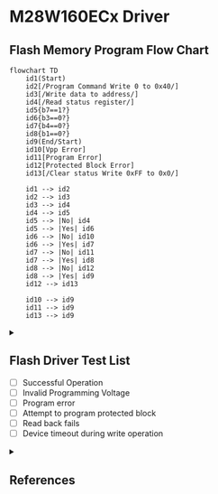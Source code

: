 # M28W160ECx Driver

## Flash Memory Program Flow Chart

```mermaid
flowchart TD
    id1(Start)
    id2[/Program Command Write 0 to 0x40/]
    id3[/Write data to address/]
    id4[/Read status register/]
    id5{b7==1?}
    id6{b3==0?}
    id7{b4==0?}
    id8{b1==0?}
    id9(End/Start)
    id10[Vpp Error]
    id11[Program Error]
    id12[Protected Block Error]
    id13[/Clear status Write 0xFF to 0x0/]

    id1 --> id2
    id2 --> id3
    id3 --> id4
    id4 --> id5
    id5 --> |No| id4
    id5 --> |Yes| id6
    id6 --> |No| id10
    id6 --> |Yes| id7
    id7 --> |No| id11
    id7 --> |Yes| id8
    id8 --> |No| id12
    id8 --> |Yes| id9
    id12 --> id13

    id10 --> id9
    id11 --> id9
    id13 --> id9

```

<details>
<summary>

## Flash Driver Test List

- [ ] Successful Operation
- [ ] Invalid Programming Voltage
- [ ] Program error
- [ ] Attempt to program protected block
- [ ] Read back fails
- [ ] Device timeout during write operation

</summary>
</details>

<details>
<summary>

## References

</summary>

* [CMock References](https://github.com/ThrowTheSwitch/CMock/blob/master/docs/CMock_Summary.md)

</details>